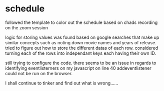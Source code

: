 # schedule

followed the template to color out the schedule based on chads recording on the zoom session

logic for storing values was found based on google searches that make up similar concepts such as noting down movie names and years of release. tried to figure out how to store the different datas of each row. considered turning each of the rows into independant keys each having their own ID.

still trying to configure the code. there seems to be an issue in regards to identifying eventlisterners on my javascript on line 40 addeventlistener could not be run on the browser.

I shall continue to tinker and find out what is wrong......